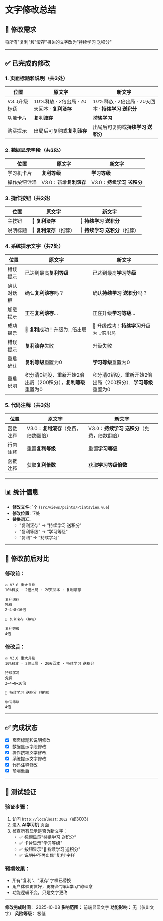 # 文字修改总结

## 📝 **修改需求**
将所有"复利"和"滚存"相关的文字改为"持续学习 送积分"

---

## ✅ **已完成的修改**

### **1. 页面标题和说明（共3处）**

| 位置 | 原文字 | 新文字 |
|------|--------|--------|
| V3.0升级标语 | 10%释放 · 2倍出局 · 20天回本 · **复利滚存** | 10%释放 · 2倍出局 · 20天回本 · **持续学习 送积分** |
| 功能卡片 | **复利滚存** | **持续学习** |
| 购买提示 | 出局后可复购或**复利滚存** | 出局后可复购或**持续学习 送积分** |

### **2. 数据显示字段（共2处）**

| 位置 | 原文字 | 新文字 |
|------|--------|--------|
| 学习机卡片 | **复利等级** | **学习等级** |
| 操作按钮注释 | V3.0：新增**复利滚存** | V3.0：**持续学习 送积分** |

### **3. 操作按钮（共2处）**

| 位置 | 原文字 | 新文字 |
|------|--------|--------|
| 主按钮 | 💎 **复利滚存** | 💎 **持续学习 送积分** |
| 说明标题 | 💎 **复利滚存**（推荐） | 💎 **持续学习 送积分**（推荐） |

### **4. 系统提示文字（共7处）**

| 位置 | 原文字 | 新文字 |
|------|--------|--------|
| 错误提示 | 已达到最高**复利等级** | 已达到最高**学习等级** |
| 确认对话框 | 确认**复利滚存**吗？ | 确认**持续学习 送积分**吗？ |
| 加载提示 | 正在**复利滚存**... | 正在升级**学习等级**... |
| 成功提示 | 💎 **复利**成功！升级为...倍出局 | 💎 升级成功！**持续学习**升级为...倍出局 |
| 错误提示 | **复利滚存**失败 | 升级失败 |
| 重启确认 | **复利等级**重置为0 | **学习等级**重置为0 |
| 重启说明 | 积分清0销毁，重新开始2倍出局（200积分），**复利等级**重置为0 | 积分清0销毁，重新开始2倍出局（200积分），**学习等级**重置为0 |

### **5. 代码注释（共3处）**

| 位置 | 原文字 | 新文字 |
|------|--------|--------|
| 函数注释 | V3.0：**复利滚存**（免费，倍数翻倍） | V3.0：**持续学习 送积分**（免费，倍数翻倍） |
| 行内注释 | 重置**复利等级** | 重置**学习等级** |
| 函数注释 | 获取**复利倍数** | 获取**学习等级倍数** |

---

## 📊 **统计信息**

- **修改文件**: 1个 (`src/views/points/PointsView.vue`)
- **修改位置**: 17处
- **替换词汇**:
  - "复利滚存" → "持续学习 送积分"
  - "复利等级" → "学习等级"
  - "复利" → "持续学习"

---

## 🎯 **修改前后对比**

### **修改前：**
```
🔥 V3.0 重大升级
10%释放 · 2倍出局 · 20天回本 · 复利滚存

复利滚存
免费
2→4→8→16倍

💎 复利滚存（按钮）

复利等级
4倍
```

### **修改后：**
```
🔥 V3.0 重大升级
10%释放 · 2倍出局 · 20天回本 · 持续学习 送积分

持续学习
免费
2→4→8→16倍

💎 持续学习 送积分（按钮）

学习等级
4倍
```

---

## ✅ **完成状态**

- [x] 页面标题和说明修改
- [x] 数据显示字段修改
- [x] 操作按钮文字修改
- [x] 系统提示文字修改
- [x] 代码注释修改
- [x] 前端重启

---

## 🚀 **测试验证**

### **验证步骤：**
1. 访问 `http://localhost:3002`（或3003）
2. 进入 **AI学习机** 页面
3. 检查所有显示是否为新文字：
   - ✅ 标题显示"持续学习 送积分"
   - ✅ 卡片显示"学习等级"
   - ✅ 按钮显示"💎 持续学习 送积分"
   - ✅ 说明中不再出现"复利"字样

### **预期效果：**
- 所有"复利"、"滚存"字样已替换
- 用户体验更友好，更符合"持续学习"的理念
- 功能逻辑不变，只是文字更改

---

**修改完成时间：** 2025-10-08
**影响范围：** 前端显示文字
**功能影响：** 无（仅UI文字）
**风险等级：** 极低

